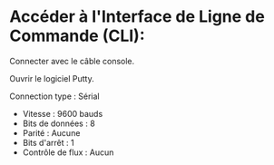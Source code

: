 # Accéder à l'Interface de Ligne de Commande (CLI):

Connecter avec le câble console.

Ouvrir le logiciel Putty.

  Connection type : Sérial

   * Vitesse : 9600 bauds
   * Bits de données : 8
   *  Parité : Aucune
   *  Bits d'arrêt : 1
   *  Contrôle de flux : Aucun
